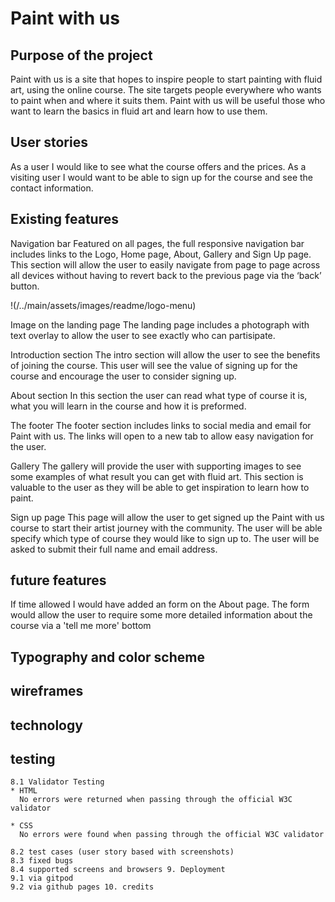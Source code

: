 # Paint with us

## Purpose of the project

Paint with us is a site that hopes to inspire people to start painting with fluid art, using the online course. The site targets people everywhere who wants to paint when and where it suits them. Paint with us will be useful those who want to learn the basics in fluid art and learn how to use them.

## User stories

As a user I would like to see what the course offers and the prices. As a visiting user I would want to be able to sign up for the course and see the contact information.

## Existing features

Navigation bar
Featured on all pages, the full responsive navigation bar includes links to the Logo, Home page, About, Gallery and Sign Up page.
This section will allow the user to easily navigate from page to page across all devices without having to revert back to the previous page via the ‘back’ button.

<!--add picture of nav-bar here -->

!(/../main/assets/images/readme/logo-menu)

Image on the landing page
The landing page includes a photograph with text overlay to allow the user to see exactly who can partisipate.

<!-- add picture of hero image -->

Introduction section
The intro section will allow the user to see the benefits of joining the course. This user will see the value of signing up for the course and encourage the user to consider signing up.

<!-- add picture of intro section -->

About section
In this section the user can read what type of course it is, what you will learn in the course and how it is preformed.

<!-- add picture of about -->

The footer
The footer section includes links to social media and email for Paint with us. The links will open to a new tab to allow easy navigation for the user.

<!-- add picture of footer -->

Gallery
The gallery will provide the user with supporting images to see some examples of what result you can get with fluid art. This section is valuable to the user as they will be able to get inspiration to learn how to paint.

<!-- add picture of gallery -->

Sign up page
This page will allow the user to get signed up the Paint with us course to start their artist journey with the community. The user will be able specify which type of course they would like to sign up to. The user will be asked to submit their full name and email address.

<!-- add picture of sign up -->

## future features

If time allowed I would have added an form on the About page. The form would allow the user to require some more detailed information about the course via a 'tell me more' bottom

## Typography and color scheme

## wireframes

## technology

## testing

    8.1 Validator Testing
    * HTML
      No errors were returned when passing through the official W3C validator

    * CSS
      No errors were found when passing through the official W3C validator

    8.2 test cases (user story based with screenshots)
    8.3 fixed bugs
    8.4 supported screens and browsers 9. Deployment
    9.1 via gitpod
    9.2 via github pages 10. credits

